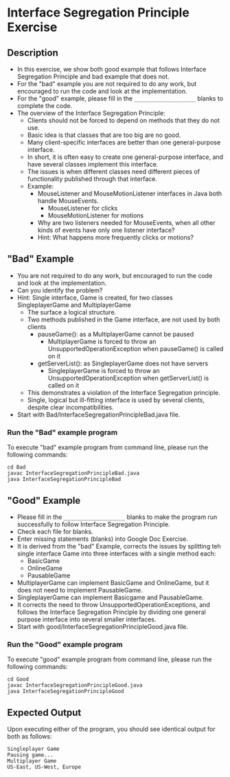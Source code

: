 # Interface Segregation Principle Exercise
                                 
## Description
* In this exercise, we show both good example that follows Interface Segregation Principle and bad example that does not.
* For the "bad" example you are not required to do any work, but encouraged to run the code and look at the
implementation.
* For the "good" example, please fill in the `____________________` blanks to complete the code.
* The overview of the Interface Segregation Principle:
  * Clients should not be forced to depend on methods that they do not use.
  * Basic idea is that classes that are too big are no good.
  * Many client-specific interfaces are better than one general-purpose interface.
  * In short, it is often easy to create one general-purpose interface, and have several classes implement this
  interface.
  * The issues is when different classes need different pieces of functionality published through that interface.
  * Example:
    * MouseListener and MouseMotionListener interfaces in Java both handle MouseEvents.
      * MouseListener for clicks
      * MouseMotionListener for motions
    * Why are two listeners needed for MouseEvents, when all other kinds of events have only one listener interface?
    * Hint: What happens more frequently clicks or motions?

## "Bad" Example
* You are not required to do any work, but encouraged to run the code and look at the implementation.
* Can you identify the problem?
* Hint: Single interface, Game is created, for two classes SingleplayerGame and MultiplayerGame
  * The surface a logical structure.
  * Two methods published in the Game interface, are not used by both clients
    * pauseGame(): as a MultiplayerGame cannot be paused
      * MultiplayerGame is forced to throw an UnsupportedOperationException when pauseGame() is called on it
    * getServerList(): as SingleplayerGame does not have servers
      * SingleplayerGame is forced to throw an UnsupportedOperationException when getServerList() is called on it
  * This demonstrates a violation of the Interface Segregation principle.
  * Single, logical but ill-fitting interface is used by several clients, despite clear incompatibilities.
* Start with Bad/InterfaceSegregationPrincipleBad.java file.

### Run the "Bad" example program
To execute "bad" example program from command line, please run the following commands:

```
cd Bad
javac InterfaceSegregationPrincipleBad.java
java InterfaceSegregationPrincipleBad
```

## "Good" Example
* Please fill in the `____________________`  blanks to make the program run successfully to follow Interface Segregation
Principle.
* Check each file for blanks.
* Enter missing statements (blanks) into Google Doc Exercise.
* It is derived from the "bad" Example, corrects the issues by splitting teh single interface Game into three interfaces
with a single method each:
  * BasicGame
  * OnlineGame
  * PausableGame
* MultiplayerGame can implement BasicGame and OnlineGame, but it does not need to implement PausableGame.
* SingleplayerGame can implement Basicgame and PausableGame.
* It corrects the need to throw UnsupportedOperationExceptions, and follows the Interface Segregation Principle by
dividing one general purpose interface into several smaller interfaces.
* Start with good/InterfaceSegregationPrincipleGood.java file.

### Run the "Good" example program
To execute "good" example program from command line, please run the following commands:

```
cd Good
javac InterfaceSegregationPrincipleGood.java
java InterfaceSegregationPrincipleGood
```

## Expected Output
Upon executing either of the program, you should see identical output for both as follows:

```
Singleplayer Game
Pausing game...
Multiplayer Game
US-East, US-West, Europe
```